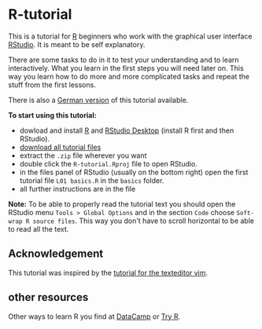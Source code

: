 # R-tutorial
This is a tutorial for [R](http://r-project.org) beginners who work with the graphical user interface [RStudio](http://rstudio.com). It is meant to be self explanatory. 

There are some tasks to do in it to test your understanding and to learn interactively. What you learn in the first steps you will need later on. This way you learn how to do more and more complicated tasks and repeat the stuff from the first lessons.

There is also a [German version](https://github.com/nFrechen/R-Tutorial-Deutsch) of this tutorial available.

**To start using this tutorial:**

*  dowload and install [R](http://cran.uni-muenster.de/) and [RStudio Desktop](https://www.rstudio.com/products/rstudio/download/) (install R first and then RStudio).
*  [download all tutorial files](https://github.com/nFrechen/R-tutorial/archive/master.zip)
*  extract the ```.zip``` file wherever you want
* double click the ```R-tutorial.Rproj``` file to open RStudio.
* in the files panel of RStudio (usually on the bottom right)  open the first tutorial file ```L01 basics.R``` in the ```basics``` folder.
* all further instructions are in the file

**Note:**
To be able to properly read the tutorial text you should open the RStudio menu ```Tools > Global Options``` and in the section ```Code``` choose ```Soft-wrap R source files```. This way you don't have to scroll horizontal to be able to read all the text.

## Acknowledgement
This tutorial was inspired by the [tutorial for the texteditor vim](https://github.com/rgoomar/vim-tutorial).

## other resources

Other ways to learn R you find at [DataCamp](https://www.datacamp.com/) or [Try R](http://tryr.codeschool.com/).


